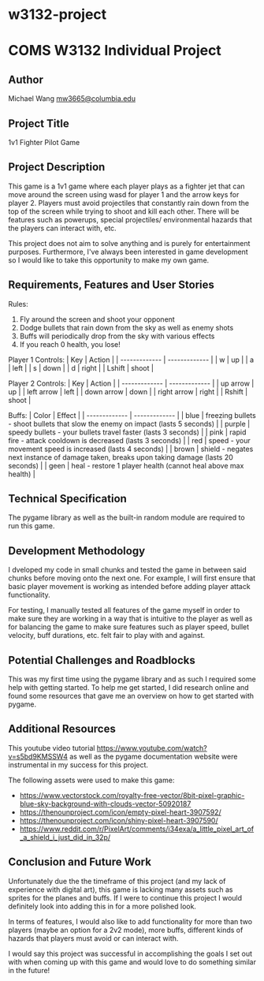 ﻿# w3132-project
# COMS W3132 Individual Project

## Author
Michael Wang
mw3665@columbia.edu

## Project Title
1v1 Fighter Pilot Game

## Project Description
This game is a 1v1 game where each player plays as a fighter jet that can move around 
the screen using wasd for player 1 and the arrow keys for player 2. Players must avoid 
projectiles that constantly rain down from the top of the screen while trying to shoot 
and kill each other. There will be features such as powerups, special projectiles/
environmental hazards that the players can interact with, etc.

This project does not aim to solve anything and is purely for entertainment purposes.
Furthermore, I've always been interested in game development so I would like to take
this opportunity to make my own game.

## Requirements, Features and User Stories
Rules:
1. Fly around the screen and shoot your opponent
2. Dodge bullets that rain down from the sky as well as enemy shots
3. Buffs will periodically drop from the sky with various effects
4. If you reach 0 health, you lose!
   
Player 1 Controls:
| Key | Action |
| ------------- | ------------- |
| w | up |
| a | left |
| s | down |
| d | right |
| Lshift | shoot |

Player 2 Controls:
| Key | Action |
| ------------- | ------------- |
| up arrow | up |
| left arrow | left |
| down arrow | down |
| right arrow | right |
| Rshift | shoot |

Buffs:
| Color | Effect |
| ------------- | ------------- |
| blue | freezing bullets - shoot bullets that slow the enemy on impact (lasts 5 seconds) |
| purple | speedy bullets -  your bullets travel faster (lasts 3 seconds) |
| pink | rapid fire -  attack cooldown is decreased (lasts 3 seconds) |
| red | speed -  your movement speed is increased (lasts 4 seconds) |
| brown | shield - negates next instance of damage taken, breaks upon taking damage (lasts 20 seconds) |
| geen | heal - restore 1 player health (cannot heal above max health) |

## Technical Specification
The pygame library as well as the built-in random module are required to run this 
game.

## Development Methodology
I dveloped my code in small chunks and tested the game in between said chunks before
moving onto the next one. For example, I will first ensure that basic player movement 
is working as intended before adding player attack functionality.

For testing, I manually tested all features of the game myself in order to make sure 
they are working in a way that is intuitive to the player as well as for balancing
the game to make sure features such as player speed, bullet velocity, buff durations, etc.
felt fair to play with and against.

## Potential Challenges and Roadblocks
This was my first time using the pygame library and as such I required some help with 
getting started. To help me get started, I did research online and found some resources
that gave me an overview on how to get started with pygame.

## Additional Resources
This youtube video tutorial https://www.youtube.com/watch?v=s5bd9KMSSW4 as well as
the pygame documentation website were instrumental in my success for this project.

The following assets were used to make this game:
- https://www.vectorstock.com/royalty-free-vector/8bit-pixel-graphic-blue-sky-background-with-clouds-vector-50920187
- https://thenounproject.com/icon/empty-pixel-heart-3907592/
- https://thenounproject.com/icon/shiny-pixel-heart-3907590/
- https://www.reddit.com/r/PixelArt/comments/i34exa/a_little_pixel_art_of_a_shield_i_just_did_in_32p/

## Conclusion and Future Work
Unfortunately due the the timeframe of this project (and my lack of experience with digital art),
this game is lacking many assets such as sprites for the planes and buffs. If I were to continue
this project I would definitely look into adding this in for a more polished look.

In terms of features, I would also like to add functionality for more than two players (maybe an
option for a 2v2 mode), more buffs, different kinds of hazards that players must avoid or can interact
with.

I would say this project was successful in accomplishing the goals I set out with when coming up with
this game and would love to do something similar in the future!
